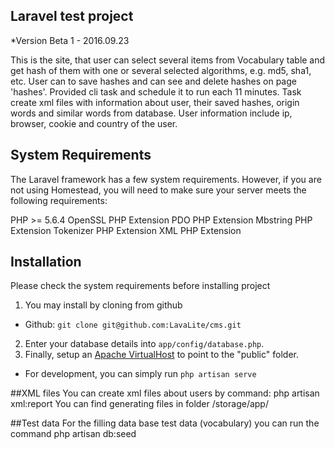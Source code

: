 
## Laravel test project
*Version Beta 1 - 2016.09.23

This is the site, that user can select several items from Vocabulary table and get hash of them with one or several selected algorithms, e.g. md5, sha1, etc.
User can to save hashes and can see and delete hashes on page 'hashes'.
Provided cli task and schedule it to run each 11 minutes. Task create xml files with information about user, their saved hashes, origin words and similar words from database. User information include ip, browser, cookie and country of the user.

## System Requirements

The Laravel framework has a few system requirements.
However, if you are not using Homestead, you will need to make sure your server meets the following requirements:

PHP >= 5.6.4
OpenSSL PHP Extension
PDO PHP Extension
Mbstring PHP Extension
Tokenizer PHP Extension
XML PHP Extension

## Installation

Please check the system requirements before installing project

1. You may install by cloning from github
  * Github: `git clone git@github.com:LavaLite/cms.git`
2. Enter your database details into `app/config/database.php`.
3. Finally, setup an [Apache VirtualHost](http://httpd.apache.org/docs/current/vhosts/examples.html) to point to the "public" folder.
  * For development, you can simply run `php artisan serve`

##XML files
You can create xml files about users by command:
php artisan xml:report
You can find generating files in folder /storage/app/

##Test data
For the filling data base test data (vocabulary) you can run the command
php artisan db:seed


